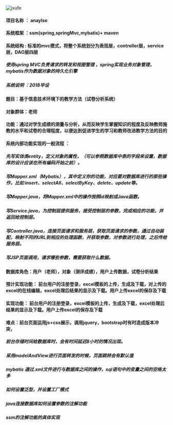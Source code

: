 ![jxufe](https://github.com/FiseTch/anaylse/raw/master/images/logo.png)  
#### 项目名称 ： anaylse
#### 系统框架 ：ssm(spring,springMvc,mybatis)+ maven 
#### 系统结构 : 标准的mvc模式，将整个系统划分为表现层，controller层，service层，DAO层四层
  ##### 使用spring MVC负责请求的转发和视图管理 ，spring实现业务对象管理，mybatis作为数据对象的持久化引擎
  ##### 系统说明 ：2018毕设 
#### 题目：基于信息技术环境下的教学方法（试卷分析系统）
#### 对象群体：老师
#### 功能：通过对学生成绩的测量与分析，从而反映学生掌握知识的程度及反映教师施教的水平和试卷的合理程度，以便达到促进学生的学习和教师改进教学方法的目的
#### 系统内部功能实现的一般流程 ：
  ##### 先写实体类entity，定义对象的属性，（可以参照数据库中表的字段来设置，数据库的设计应该在所有编码开始之前）。
  ##### 写Mapper.xml（Mybatis），其中定义你的功能，对应要对数据库进行的那些操作，比如 insert、selectAll、selectByKey、delete、update等。
  ##### 写Mapper.java，将Mapper.xml中的操作按照id映射成Java函数。
  ##### 写Service.java，为控制层提供服务，接受控制层的参数，完成相应的功能，并返回给控制层。
  ##### 写Controller.java，连接页面请求和服务层，获取页面请求的参数，通过自动装配，映射不同的URL到相应的处理函数，并获取参数，对参数进行处理，之后传给服务层。
  ##### 写JSP页面调用，请求哪些参数，需要获取什么数据。

#### 数据库角色：用户（老师），对象（测评成绩），用户上传数据，试卷分析结果
#### 预计实现功能： 前台用户的注册登录，excel模板的上传，生成及下载，对上传的excel的在线编辑，excel处理后结果的显示及下载。用户上传excel的保存及下载
#### 实现功能： 前台用户的注册登录，excel模板的上传，生成及下载，excel处理后结果的显示及下载。用户上传excel的保存及下载

#### 难点：前台页面运用js+css展示，调用jquery，bootstrap时有时造成版本冲突，
 ##### 前台存储时间给数据库时，会有时间延迟8小时的情况出现。
 ##### 采用modelAndView进行页面转发的时候，页面跳转会有默认值
 ##### mybatis 通过.xml文件进行与数据库之间的操作，sql语句中的变量之间的空格太多
 ##### 如何设置泛型，并设置工厂模式
 ##### java连接数据库如何设置参数的注解功能
 ##### ssm的注解功能的具体实现

